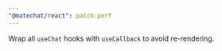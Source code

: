 ```yaml
---
"@matechat/react": patch:perf
---
```


Wrap all `useChat` hooks with `useCallback` to avoid re-rendering.
